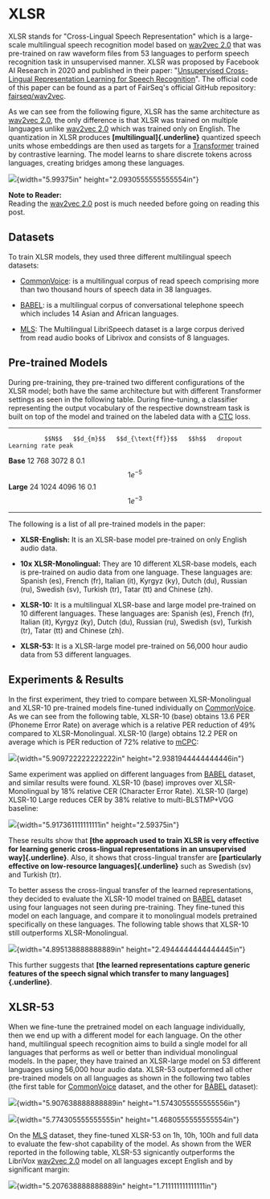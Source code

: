 XLSR
====

XLSR stands for "Cross-Lingual Speech Representation" which is a
large-scale multilingual speech recognition model based on [wav2vec
2.0](https://anwarvic.github.io/speech-recognition/wav2vec_2) that was
pre-trained on raw waveform files from 53 languages to perform speech
recognition task in unsupervised manner. XLSR was proposed by Facebook
AI Research in 2020 and published in their paper: "[Unsupervised
Cross-Lingual Representation Learning for Speech
Recognition](https://arxiv.org/pdf/2006.13979)". The official code of
this paper can be found as a part of FairSeq's official GitHub
repository:
[fairseq/wav2vec](https://github.com/facebookresearch/fairseq/tree/main/examples/wav2vec).

As we can see from the following figure, XLSR has the same architecture
as [wav2vec
2.0](https://anwarvic.github.io/speech-recognition/wav2vec_2), the only
difference is that XLSR was trained on multiple languages unlike
[wav2vec 2.0](https://anwarvic.github.io/speech-recognition/wav2vec_2)
which was trained only on English. The quantization in XLSR produces
**[multilingual]{.underline}** quantized speech units whose embeddings
are then used as targets for a
[Transformer](https://anwarvic.github.io/machine-translation/Transformer)
trained by contrastive learning. The model learns to share discrete
tokens across languages, creating bridges among these languages.

![](media/XLSR//media/image1.png){width="5.99375in"
height="2.0930555555555554in"}

**Note to Reader:**\
Reading the [wav2vec
2.0](https://anwarvic.github.io/speech-recognition/wav2vec_2) post is
much needed before going on reading this post.

Datasets
--------

To train XLSR models, they used three different multilingual speech
datasets:

-   [CommonVoice](https://commonvoice.mozilla.org/en/languages): is a
    multilingual corpus of read speech comprising more than two thousand
    hours of speech data in 38 languages.

-   [BABEL](https://catalog.ldc.upenn.edu/byyear): is a multilingual
    corpus of conversational telephone speech which includes 14 Asian
    and African languages.

-   [MLS](https://www.openslr.org/94/): The Multilingual LibriSpeech
    dataset is a large corpus derived from read audio books of Librivox
    and consists of 8 languages.

Pre-trained Models
------------------

During pre-training, they pre-trained two different configurations of
the XLSR model; both have the same architecture but with different
Transformer settings as seen in the following table. During fine-tuning,
a classifier representing the output vocabulary of the respective
downstream task is built on top of the model and trained on the labeled
data with a [CTC](https://anwarvic.github.io/speech-recognition/CTC)
loss.

  ----------- ------- ----------- ------------------- ------- --------- --------------------
              $$N$$   $$d_{m}$$   $$d_{\text{ff}}$$   $$h$$   dropout   Learning rate peak
  **Base**    12      768         3072                8       0.1       $$1e^{- 5}$$
  **Large**   24      1024        4096                16      0.1       $$1e^{- 3}$$
  ----------- ------- ----------- ------------------- ------- --------- --------------------

The following is a list of all pre-trained models in the paper:

-   **XLSR-English:** It is an XLSR-base model pre-trained on only
    English audio data.

-   **10x XLSR-Monolingual:** They are 10 different XLSR-base models,
    each is pre-trained on audio data from one language. These languages
    are: Spanish (es), French (fr), Italian (it), Kyrgyz (ky), Dutch
    (du), Russian (ru), Swedish (sv), Turkish (tr), Tatar (tt) and
    Chinese (zh).

-   **XLSR-10:** It is a multilingual XLSR-base and large model
    pre-trained on 10 different languages. These languages are: Spanish
    (es), French (fr), Italian (it), Kyrgyz (ky), Dutch (du), Russian
    (ru), Swedish (sv), Turkish (tr), Tatar (tt) and Chinese (zh).

-   **XLSR-53:** It is a XLSR-large model pre-trained on 56,000 hour
    audio data from 53 different languages.

Experiments & Results
---------------------

In the first experiment, they tried to compare between XLSR-Monolingual
and XLSR-10 pre-trained models fine-tuned individually on
[CommonVoice](https://commonvoice.mozilla.org/en/languages). As we can
see from the following table, XLSR-10 (base) obtains $13.6$ PER (Phoneme
Error Rate) on average which is a relative PER reduction of $49\%$
compared to XLSR-Monolingual. XLSR-10 (large) obtains 12.2 PER on
average which is PER reduction of $72\%$ relative to
[mCPC](https://anwarvic.github.io/speech-recognition/mCPC):

![](media/XLSR//media/image2.png){width="5.909722222222222in"
height="2.9381944444444446in"}

Same experiment was applied on different languages from
[BABEL](https://catalog.ldc.upenn.edu/byyear) dataset, and similar
results were found. XLSR-10 (base) improves over XLSR-Monolingual by
$18\%$ relative CER (Character Error Rate). XLSR-10 (large) XLSR-10
Large reduces CER by $38\%$ relative to multi-BLSTMP+VGG baseline:

![](media/XLSR//media/image3.png){width="5.917361111111111in"
height="2.59375in"}

These results show that **[the approach used to train XLSR is very
effective for learning generic cross-lingual representations in an
unsupervised way]{.underline}**. Also, it shows that cross-lingual
transfer are **[particularly effective on low-resource
languages]{.underline}** such as Swedish (sv) and Turkish (tr).

To better assess the cross-lingual transfer of the learned
representations, they decided to evaluate the XLSR-10 model trained on
[BABEL](https://catalog.ldc.upenn.edu/byyear) dataset using four
languages not seen during pre-training. They fine-tuned this model on
each language, and compare it to monolingual models pretrained
specifically on these languages. The following table shows that XLSR-10
still outperforms XLSR-Monolingual.

![](media/XLSR//media/image4.png){width="4.895138888888889in"
height="2.4944444444444445in"}

This further suggests that **[the learned representations capture
generic features of the speech signal which transfer to many
languages]{.underline}**.

XLSR-53
-------

When we fine-tune the pretrained model on each language individually,
then we end up with a different model for each language. On the other
hand, multilingual speech recognition aims to build a single model for
all languages that performs as well or better than individual
monolingual models. In the paper, they have trained an XLSR-large model
on 53 different languages using 56,000 hour audio data. XLSR-53
outperformed all other pre-trained models on all languages as shown in
the following two tables (the first table for
[CommonVoice](https://commonvoice.mozilla.org/en/languages) dataset, and
the other for [BABEL](https://catalog.ldc.upenn.edu/byyear) dataset):

![](media/XLSR//media/image5.png){width="5.907638888888889in"
height="1.5743055555555556in"}

![](media/XLSR//media/image6.png){width="5.774305555555555in"
height="1.4680555555555554in"}

On the [MLS](https://www.openslr.org/94/) dataset, they fine-tuned
XLSR-53 on 1h, 10h, 100h and full data to evaluate the few-shot
capability of the model. As shown from the WER reported in the following
table, XLSR-53 signicantly outperforms the LibriVox [wav2vec
2.0](https://anwarvic.github.io/speech-recognition/wav2vec_2) model on
all languages except English and by significant margin:

![](media/XLSR//media/image7.png){width="5.207638888888889in"
height="1.711111111111111in"}
